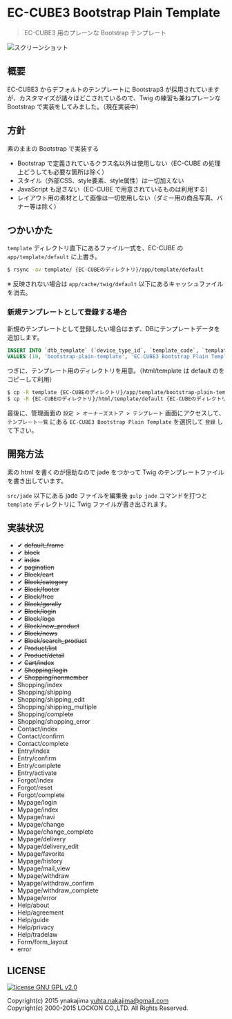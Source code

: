 # EC-CUBE3 Bootstrap Plain Template

> EC-CUBE3 用のプレーンな Bootstrap テンプレート

![スクリーンショット](https://raw.githubusercontent.com/ynakajima/eccube3-bootstrap-plain-template/master/screenshot.jpg)

## 概要

EC-CUBE3 からデフォルトのテンプレートに Bootstrap3 が採用されていますが、カスタマイズが諸々ほどこされているので、Twig の練習も兼ねプレーンな Bootstrap で実装をしてみました。（現在実装中）

## 方針

素のままの Bootstrap で実装する

* Bootstrap で定義されているクラス名以外は使用しない（EC-CUBE の処理上どうしても必要な箇所は除く）
* スタイル（外部CSS、style要素、style属性）は一切加えない
* JavaScript も足さない（EC-CUBE で用意されているものは利用する）
* レイアウト用の素材として画像は一切使用しない（ダミー用の商品写真、バナー等は除く）

## つかいかた

`template` ディレクトリ直下にあるファイル一式を、EC-CUBE の `app/template/default` に上書き。

```sh
$ rsync -av template/ {EC-CUBEのディレクトリ}/app/template/default
```

※ 反映されない場合は `app/cache/twig/default` 以下にあるキャッシュファイルを消去。

### 新規テンプレートとして登録する場合
新規のテンプレートとして登録したい場合はまず、DBにテンプレートデータを追加します。

```sql
INSERT INTO `dtb_template` (`device_type_id`, `template_code`, `template_name`, `create_date`, `update_date`)
VALUES (10, 'bootstrap-plain-template', 'EC-CUBE3 Bootstrap Plain Template', NOW(), NOW());
```

つぎに、テンプレート用のディレクトリを用意。（html/template は default のをコピーして利用）

```sh
$ cp -R template {EC-CUBEのディレクトリ}/app/template/bootstrap-plain-template
$ cp -R {EC-CUBEのディレクトリ}/html/template/default {EC-CUBEのディレクトリ}/app/template/bootstrap-plain-template
```

最後に、管理画面の `設定 > オーナーズストア > テンプレート` 画面にアクセスして、`テンプレート一覧` にある `EC-CUBE3 Bootstrap Plain Template` を選択して `登録` して下さい。


## 開発方法
素の html を書くのが億劫なので jade をつかって Twig のテンプレートファイルを書き出しています。

`src/jade` 以下にある jade ファイルを編集後 `gulp jade` コマンドを打つと `template` ディレクトリに Twig ファイルが書き出されます。

## 実装状況
* ✔ <del>default_frame</del>
* ✔ <del>block</del>
* ✔ <del>index</del>
* ✔ <del>pagination</del>
* ✔ <del>Block/cart</del>
* ✔ <del>Block/category</del>
* ✔ <del>Block/footer</del>
* ✔ <del>Block/free</del>
* ✔ <del>Block/garally</del>
* ✔ <del>Block/login</del>
* ✔ <del>Block/logo</del>
* ✔ <del>Block/new_product</del>
* ✔ <del>Block/news</del>
* ✔ <del>Block/search_product</del>
* ✔ <del>Product/list</del>
* ✔ <del>Product/detail</del>
* ✔ <del>Cart/index</del>
* ✔ <del>Shopping/login</del>
* ✔ <del>Shopping/nonmember</del>
* Shopping/index
* Shopping/shipping
* Shopping/shipping_edit
* Shopping/shipping_multiple
* Shopping/complete
* Shopping/shopping_error
* Contact/index
* Contact/confirm
* Contact/complete
* Entry/index
* Entry/confirm
* Entry/complete
* Entry/activate
* Forgot/index
* Forgot/reset
* Forgot/complete
* Mypage/login
* Mypage/index
* Mypage/navi
* Mypage/change
* Mypage/change_complete
* Mypage/delivery
* Mypage/delivery_edit
* Mypage/favorite
* Mypage/history
* Mypage/mail_view
* Mypage/withdraw
* Myapge/withdraw_confirm
* Mypage/withdraw_complete
* Mypage/error
* Help/about
* Help/agreement
* Help/guide
* Help/privacy
* Help/tradelaw
* Form/form_layout
* error

## LICENSE
[![license GNU GPL v2.0](https://img.shields.io/badge/license-GNU%20GPL%20v2.0-blue.svg)](https://www.gnu.org/licenses/gpl-2.0.html)

Copyright(c) 2015 ynakajima <yuhta.nakajima@gmail.com>  
Copyright(c) 2000-2015 LOCKON CO.,LTD. All Rights Reserved.
